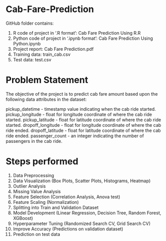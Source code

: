 # Cab-Fare-Prediction
GitHub folder contains:

1. R code of project in ‘.R format’: Cab Fare Prediction Using R.R
2. Python code of project in ‘.ipynb format’: Cab Fare Prediction Using Python.ipynb
3. Project report: Cab Fare Prediction.pdf
4. Training data: train_cab.csv
5. Test data: test.csv

# Problem Statement
The objective of the project is to predict cab fare amount based upon the following data attributes in the dataset:

pickup_datetime - timestamp value indicating when the cab ride started.
pickup_longitude - float for longitude coordinate of where the cab ride started.
pickup_latitude - float for latitude coordinate of where the cab ride started.
dropoff_longitude - float for longitude coordinate of where the cab ride ended.
dropoff_latitude - float for latitude coordinate of where the cab ride ended.
passenger_count - an integer indicating the number of passengers in the cab ride.

# Steps performed
1. Data Preprocessing
2. Data Visualization (Box Plots, Scatter Plots, Histograms, Heatmap)
3. Outlier Analysis
4. Missing Value Analysis
5. Feature Selection (Correlation Analysis, Anova test)
6. Feature Scaling (Normalization)
7. Splitting into Train and Validation Dataset
8. Model Development (Linear Regression, Decision Tree, Random Forest, XGBoost)
9. Hyperparameter Tuning (Randomized Search CV, Grid Search CV)
10. Improve Accuracy (Predictions on validation dataset)
11. Prediction on test data
